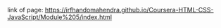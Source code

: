 link of page: https://irfhandomahendra.github.io/Coursera-HTML-CSS-JavaScript/Module%205/index.html
